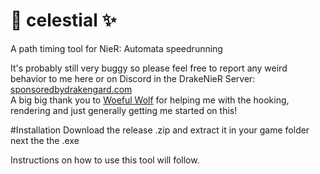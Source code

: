 # 🌌 celestial ✨
A path timing tool for NieR: Automata speedrunning

It's probably still very buggy so please feel free to report any weird behavior to me here or on Discord in the DrakeNieR Server: [sponsoredbydrakengard.com](https://sponsoredbydrakengard.com) \
A big big thank you to [Woeful Wolf](https://github.com/WoefulWolf/) for helping me with the hooking, rendering and just generally getting me started on this!

#Installation
Download the release .zip and extract it in your game folder next the the .exe

Instructions on how to use this tool will follow.

